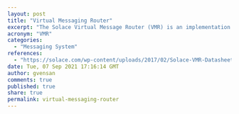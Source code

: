 ```yaml
---
layout: post
title: "Virtual Messaging Router"
excerpt: "The Solace Virtual Message Router (VMR) is an implementation of Solace's market leading messaging technology that runs on general purpose processors in environments like the datacenter, developer's laptops, IoT gateways or the cloud."
acronym: "VMR"
categories:
  - "Messaging System"
references:
  - "https://solace.com/wp-content/uploads/2017/02/Solace-VMR-Datasheet.pdf"
date: Tue, 07 Sep 2021 17:16:14 GMT
author: gvensan
comments: true
published: true
share: true
permalink: virtual-messaging-router
---
```

